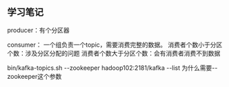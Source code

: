 ## 学习笔记


producer：有个分区器

consumer：
一个组负责一个topic，需要消费完整的数据。
消费者个数小于分区个数：涉及分区分配的问题
消费者个数大于分区个数：会有消费者消费不到数据


bin/kafka-topics.sh --zookeeper hadoop102:2181/kafka --list
为什么需要--zookeeper这个参数
